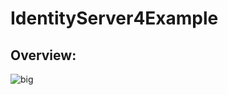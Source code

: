 # IdentityServer4Example
## Overview:
![big](https://github.com/omelianlevkovych/IdentityServer4Example/main/SecureMicroservices/assets/IS4.png)
